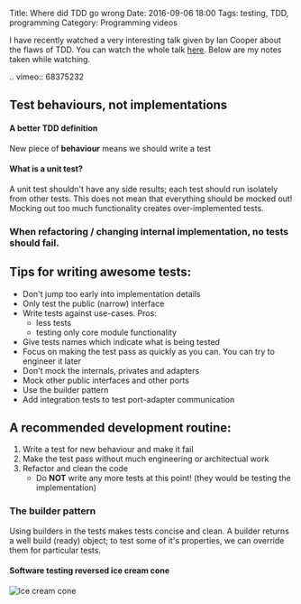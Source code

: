 Title: Where did TDD go wrong
Date: 2016-09-06 18:00
Tags: testing, TDD, programming
Category: Programming videos

I have recently watched a very interesting talk given by Ian Cooper about the flaws of TDD. You can watch the whole talk [here](https://vimeo.com/68375232). Below are my notes taken while watching.

.. vimeo:: 68375232

## Test behaviours, not implementations

#### A better TDD definition
New piece of **behaviour** means we should write a test

#### What is a unit test?
A unit test shouldn't have any side results; each test should run isolately from other tests. This does not mean that everything should be mocked out! Mocking out too much functionality creates over-implemented tests.

### When refactoring / changing internal implementation, no tests should fail.


## Tips for writing awesome tests:
* Don't jump too early into implementation details
* Only test the public (narrow) interface
* Write tests against use-cases. Pros:
    * less tests
    * testing only core module functionality
* Give tests names which indicate what is being tested
* Focus on making the test pass as quickly as you can. You can try to engineer it later
* Don't mock the internals, privates and adapters
* Mock other public interfaces and other ports
* Use the builder pattern
* Add integration tests to test port-adapter communication

## A recommended development routine:
1. Write a test for new behaviour and make it fail
2. Make the test pass without much engineering or architectual work
3. Refactor and clean the code
    * Do **NOT** write any more tests at this point! (they would be testing the implementation)

### The builder pattern
Using builders in the tests makes tests concise and clean. A builder returns a well build (ready) object; to test some of it's properties, we can override them for particular tests.

#### Software testing reversed ice cream cone
![Ice cream cone]({filename}/images/tests.png)
